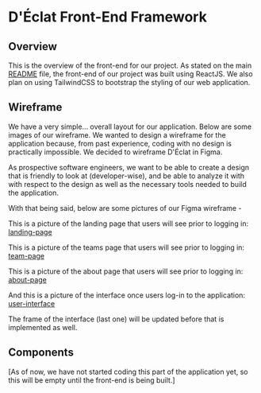 # D'Éclat Front-End Framework

## Overview
This is the overview of the front-end for our project. As stated on the main
[README](../README.md) file, the front-end of our project was built using
ReactJS. We also plan on using TailwindCSS to bootstrap the styling of our
web application. 

## Wireframe
We have a very simple... overall layout for our application. Below are some
images of our wireframe. We wanted to design a wireframe for the application
because, from past experience, coding with no design is practically
impossible. We decided to wireframe D'Éclat in Figma.

As prospective software engineers, we want to be able to create a design that
is friendly to look at (developer-wise), and be able to analyze it with
with respect to the design as well as the necessary tools needed to build the
application.

With that being said, below are some pictures of our Figma wireframe -

This is a picture of the landing page that users will see prior to logging in:
[landing-page](../documentation/TechTreks_page-0001.jpg)

This is a picture of the teams page that users will see prior to logging in:
[team-page](../documentation/TechTreks_page-0002.jpg)

This is a picture of the about page that users will see prior to logging in:
[about-page](../documentation/TechTreks_page-0003.jpg)

And this is a picture of the interface once users log-in to the application:
[user-interface](../documentation/TechTreks_page-0004.jpg)

The frame of the interface (last one) will be updated before that is 
implemented as well.

## Components
[As of now, we have not started coding this part of the application yet, so this will be empty until the front-end is being built.]
